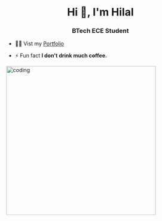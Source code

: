 <h1 align="center">Hi 👋, I'm Hilal</h1>
<h3 align="center">BTech ECE Student</h3>


- 👨‍💻 Vist my [Portfolio](https://hilal002.github.io/portfolio/)

- ⚡ Fun fact **I don't drink much coffee.**
<img align="centre" alt="coding" width="400" src="https://miro.medium.com/max/1360/1*IRGHmiGsa16stedQvIaZfw.gif"/>
